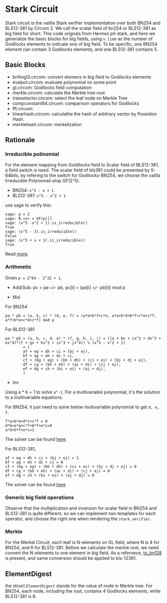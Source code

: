 # Stark Circuit

Stark circuit is the valilla Stark verifier implementation over both BN254 and BLS12-381 by Circom 2. We call the scalar field of bn254 or BLS12-381 as big field for short.
This code orignals from Hermez pil-stark, and here we generalize the basic blocks for big fields, using `n_limb` as the number of Godilocks elements to indicate one of big field.
To be specific, one BN254 element can contain 3 Godilocks elements, and one BLS12-381 contains 5.

## Basic Blocks

* bn1togl3.circom: convert elemens in big field to Godilocks elements
* evalpol.circom: evaluate polynomial on some point
* gl.circom: Godilocks field computation
* merkle.circom: calculate the Merkle tree root
* treeselector.circom: select the leaf node on Merkle Tree
* compconstant64.circom: comparison operators for Godilocks
* fft.circom:
* linearhash.circom: calculathe the hash of arbitrary vector by Poseidon Hash.
* merklehash.circom: merkelization

## Rationale

### Irreducible polinomial

For the element mapping from Goldilocks field to Scalar field of BLS12-381, a field switch is need.
The scalar field of bls381 could be presented by 5-64bits, by refering to the switch for Godilocks-BN254, we choose the valilla Irreducible Polynomail atop GF(2^5).

* BN254: `x^3 - x + 1`
* BLS12-381: `x^5 - x^2 + 1`

use sage to verify this:

```
sage: p = 2
sage: R.<x> = GF(p)[]
sage: (x^5 -x^2 + 1).is_irreducible()
True
sage: (x^5 - 3).is_irreducible()
False
sage: (x^3 + x + 1).is_irreducible()
True
```

Read [more](https://www.partow.net/programming/polynomials/index.html).

### Arithmetic

Given `p = 2^64 - 2^32 + 1`,

* Add/Sub: pc = pa +/- pb, pc[i] = (pa[i] +/- pb[i]) mod p

* Mul

For BN254

```
pa * pb = (a, b, c) * (d, e, f) = (a*d+b*f+c*e, a*e+b*d+b*f+c*e+c*f, a*f+b*e+c*d+c*f) mod p
```

For BLS12-381


```
pa * pb = (a, b, c, d, e) * (f, g, h, i, j) = ((a + bx + cx^2 + dx^3 + ex^4)*(f + gx + hx^2 + ix^3 + jx^4)) % (x^5 - x^2 + 1)
        = (
        af + eg + dh + ci + (bj + ej),
        bf + ag + eh + di + cj,
        cf + (bg + eg) + (bh + dh) + (ci + ei) + (bj + dj + ej),
        df + cg + (bh + eh) + (ai + di) + (cj + ej),
        ef + dg + ch + (bi + ei) + (aj + dj),
        )
```

* Inv

Using a * b = 1 to solve `a^-1`. For a multivariable polynomial, it's the solution to a multivariable equations.

For BN254, it just need to solve below multivariable polynomial to get `d, e, f`.

```
f*a+b*e+d*c+c*f = 0
d*b+e*a+c*f+b*f+e*c=0
a*d+b*f+e*c=1
```

The solver can be found [here](https://www.polymathlove.com/polymonials/midpoint-of-a-line/symbolic-equation-solving.html#c=solve_algstepsequationsolvesystem&v247=d%252Ce%252Cf&v248=3&v249=f*a%2Bb*e%2Bd*c%2B%2520c*f%2520%253D%25200&v250=d*b%2Be*a%2Bc*f%2Bb*f%2Be*c%253D0&v251=a*d%2Bb*f%2Be*c%253D1).

For BLS12-381,

```
af + eg + dh + ci + (bj + ej) = 1
bf + ag + eh + di + cj = 0
cf + (bg + eg) + (bh + dh) + (ci + ei) + (bj + dj + ej) = 0
df + cg + (bh + eh) + (ai + di) + (cj + ej) = 0
ef + dg + ch + (bi + ei) + (aj + dj) = 0
```

The solver can be found [here](https://www.polymathlove.com/polymonials/midpoint-of-a-line/symbolic-equation-solving.html#c=solve_algstepsequationsolvesystem&v247=f%252Cg%252Ch%252Ci%252Cj&v248=5&v249=af%2520%2B%2520eg%2520%2B%2520dh%2520%2B%2520ci%2520%2B%2520%2528bj%2520%2B%2520ej%2529%2520%253D%25201&v250=bf%2520%2B%2520ag%2520%2B%2520eh%2520%2B%2520di%2520%2B%2520cj%2520%253D%25200&v251=cf%2520%2B%2520%2528bg%2520%2B%2520eg%2529%2520%2B%2520%2528bh%2520%2B%2520dh%2529%2520%2B%2520%2528ci%2520%2B%2520ei%2529%2520%2B%2520%2528bj%2520%2B%2520dj%2520%2B%2520ej%2529%2520%253D%25200&v252=df%2520%2B%2520cg%2520%2B%2520%2528bh%2520%2B%2520eh%2529%2520%2B%2520%2528ai%2520%2B%2520di%2529%2520%2B%2520%2528cj%2520%2B%2520ej%2529%2520%253D%25200&v253=ef%2520%2B%2520dg%2520%2B%2520ch%2520%2B%2520%2528bi%2520%2B%2520ei%2529%2520%2B%2520%2528aj%2520%2B%2520dj%2529%2520%253D%25200)

### Generic big field operations

Observe that the multiplication and inversion for scalar field in BN254 and BLS12-381 is quite different, so we can implement two templates for each operator, and choose the right one when rendering the `stark_verifier`.

### Merkle

For the Merkel Circuit, each leaf is N-elements on GL field, where N is 4 for BN254, and 6 for BLS12-381. Before we calculate the merkle root, we need convert the N-elements to one element in big field.
As a refernece, [to\_bn128](https://github.com/0xEigenLabs/eigen-zkvm/blob/main/starky/src/digest.rs#L73) is present, and same conversion should be applied to bls-12381.

## ElementDigest

the struct `ElementDigest` stands for the value of node in Merkle tree. For BN254, each node, including the root, contains 4 Godilocks elements, while BLS12-381 is 6.
